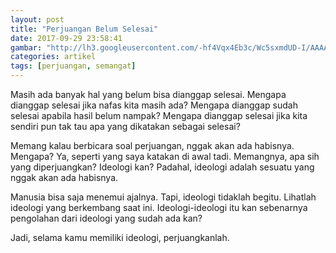 ```yaml
---
layout: post
title: "Perjuangan Belum Selesai"
date: 2017-09-29 23:58:41
gambar: "http://lh3.googleusercontent.com/-hf4Vqx4Eb3c/Wc5sxmdUD-I/AAAAAAAACWw/i6Cp9F0vyWMGwJ3bEdp3IcGdPk2TvGlOACLcBGAs/s900/Ilustrasi-perjuangan-duniasastra.net_.png"
categories: artikel
tags: [perjuangan, semangat]
---
```


Masih ada banyak hal yang belum bisa dianggap selesai. Mengapa dianggap selesai jika nafas kita masih ada? Mengapa dianggap sudah selesai apabila hasil belum nampak? Mengapa dianggap selesai jika kita sendiri pun tak tau apa yang dikatakan sebagai selesai?

Memang kalau berbicara soal perjuangan, nggak akan ada habisnya. Mengapa? Ya, seperti yang saya katakan di awal tadi. Memangnya, apa sih yang diperjuangkan? Ideologi kan? Padahal, ideologi adalah sesuatu yang nggak akan ada habisnya.

Manusia bisa saja menemui ajalnya. Tapi, ideologi tidaklah begitu. Lihatlah ideologi yang berkembang saat ini. Ideologi-ideologi itu kan sebenarnya pengolahan dari ideologi yang sudah ada kan?

Jadi, selama kamu memiliki ideologi, perjuangkanlah.